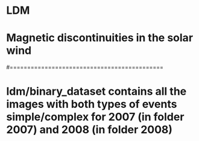 # LDM
# Magnetic discontinuities in the solar wind
#============================================

# ldm/binary_dataset contains all the images with both types of events simple/complex for 2007 (in folder 2007) and 2008 (in folder 2008)


